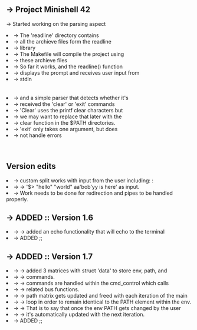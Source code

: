 ## -> Project Minishell 42
-> Started working on the parsing aspect
<li>-> The 'readline' directory contains</li>
<li>-> all the archieve files form the readline</li>
<li>-> library</li>
<li>-> The Makefile will compile the project using</li>
<li>-> these archieve files</li>
<li>-> So far it works, and the readline() function</li>
<li>-> displays the prompt and receives user input from</li>
<li>-> stdin</li>
<br></br>
<li>-> and a simple parser that detects whether it's </li>
<li>-> received the 'clear' or 'exit' commands</li>
<li>-> 'Clear' uses the printf clear characters but</li>
<li>-> we may want to replace that later with the</li>
<li>-> clear function in the $PATH directories.</li>
<li>-> 'exit' only takes one argument, but does</li>
<li>-> not handle errors</li>
<br></br>

## Version edits

<li>-> custom split works with input from the user including: :</li>
<li>-> -> '$> "hello" "world" aa'bob'yy is here' as input.</li>
<li>-> Work needs to be done for redirection and pipes to be handled properly.</li>

## -> ADDED :: Version 1.6
<li>-> -> added an echo functionality that will echo to the terminal</li>
<li>-> ADDED ;;</li>

## -> ADDED :: Version 1.7
<li>-> -> added 3 matrices with struct 'data' to store env, path, and</li>
<li>-> ->	commands.</li>
<li>-> -> commands are handled within the cmd_control which calls</li>
<li>-> -> 	related bus functions.</li>
<li>-> -> path matrix gets updated and freed with each iteration of the main</li>
<li>-> ->	loop in order to remain identical to the PATH element within the env.</li>
<li>-> ->	That is to say that once the env PATH gets changed by the user</li>
<li>-> ->	it's automatically updated with the next iteration.</li>
<li>-> ADDED ;;</li>
